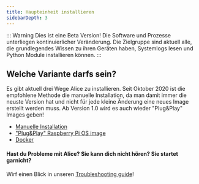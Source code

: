 ```yaml
---
title: Haupteinheit installieren
sidebarDepth: 3
---
```


::: Warning
Dies ist eine Beta Version! Die Software und Prozesse unterliegen kontinuierlicher Veränderung. Die Zielgruppe sind aktuell alle, die grundlegendes Wissen zu ihren Geräten haben, Systemlogs lesen und Python Module installieren können.
:::

## Welche Variante darfs sein?

Es gibt aktuell drei Wege Alice zu installieren. Seit Oktober 2020 ist die empfohlene Methode die manuelle Installation, da man damit immer die neuste Version hat und nicht für jede kleine Änderung eine neues Image erstellt werden muss. Ab Version 1.0 wird es auch wieder "Plug&Play" Images geben!

- [Manuelle Installation](manual-install)
- ["Plug&Play" Raspberry Pi OS image](image-install)
- [Docker](docker)

#### Hast du Probleme mit Alice? Sie kann dich nicht hören? Sie startet garnicht?
Wirf einen Blick in unseren [Troubleshooting guide](troubleshooting)!
